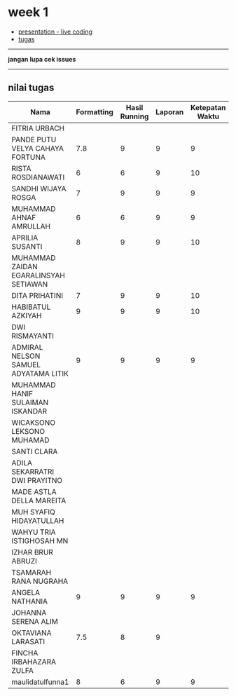 # week 1
- [presentation - live coding](https://github.com/asistensi-matematika/pbo/tree/master/slides/snippet/week1)
- [tugas](https://github.com/asistensi-matematika/tugas2-pbo)
----
**jangan lupa cek issues**

----
 ## nilai tugas
| Nama                                  | Formatting | Hasil Running | Laporan | Ketepatan Waktu | Nilai       | REPO                                                                                                                                   |
| ------------------------------------- | ---------- | ------------- | ------- | --------------- | ----------- | -------------------------------------------------------------------------------------------------------------------------------------- |
| FITRIA URBACH                         |            |               |         |                 | #DIV/0!     |                                                                                                                                        |
| PANDE PUTU VELYA CAHAYA FORTUNA       | 7.8        | 9             | 9       | 9               | 8.7         | https://github.com/asistensi-matematika/tugas2-pbo-velyacahaya                                                                         |
| RISTA ROSDIANAWATI                    | 6          | 6             | 9       | 10              | 7.75        | https://github.com/asistensi-matematika/tugas2-pbo-tatarosdiana18                                                                      |
| SANDHI WIJAYA ROSGA                   | 7          | 9             | 9       | 9               | 8.5         | https://github.com/asistensi-matematika/tugas2-pbo-sandhiwr/commit/42f49fbeaaec2820e7c56950f90a2b54c6d60e1e                            |
| MUHAMMAD AHNAF AMRULLAH               | 6          | 6             | 9       | 9               | 7.5         | https://github.com/asistensi-matematika/tugas2-pbo-AhnafAmrullah                                                                       |
| APRILIA SUSANTI                       | 8          | 9             | 9       | 10              | 9           | https://github.com/asistensi-matematika/tugas2-pbo-aprilia-susanti                                                                     |
| MUHAMMAD ZAIDAN EGARALINSYAH SETIAWAN |            |               |         |                 |             |                                                                                                                                        |
| DITA PRIHATINI                        | 7          | 9             | 9       | 10              | 8.75        | https://github.com/asistensi-matematika/tugas2-pbo-ditaprihatini                                                                       |
| HABIBATUL AZKIYAH                     | 9          | 9             | 9       | 10              | 9.25        | https://github.com/asistensi-matematika/tugas2-pbo-azki0082                                                                            |
| DWI RISMAYANTI                        |            |               |         |                 | #DIV/0!     |                                                                                                                                        |
| ADMIRAL NELSON SAMUEL ADYATAMA LITIK  | 9          | 9             | 9       | 9               | 9           | https://github.com/asistensi-matematika/tugas2-pbo-admirallitik/blob/master/tugasAsistensiWeek2/src/packageAsistensi3/bilKompleks.java |
| MUHAMMAD HANIF SULAIMAN ISKANDAR      |            |               |         |                 | #DIV/0!     |                                                                                                                                        |
| WICAKSONO LEKSONO MUHAMAD             |            |               |         |                 | #DIV/0!     |                                                                                                                                        |
| SANTI CLARA                           |            |               |         |                 | #DIV/0!     |                                                                                                                                        |
| ADILA SEKARRATRI DWI PRAYITNO         |            |               |         |                 | #DIV/0!     |                                                                                                                                        |
| MADE ASTLA DELLA MAREITA              |            |               |         |                 | #DIV/0!     |                                                                                                                                        |
| MUH SYAFIQ HIDAYATULLAH               |            |               |         |                 | #DIV/0!     |                                                                                                                                        |
| WAHYU TRIA ISTIGHOSAH MN              |            |               |         |                 | #DIV/0!     |                                                                                                                                        |
| IZHAR BRUR ABRUZI                     |            |               |         |                 | #DIV/0!     |                                                                                                                                        |
| TSAMARAH RANA NUGRAHA                 |            |               |         |                 | #DIV/0!     |                                                                                                                                        |
| ANGELA NATHANIA                       | 9          | 9             | 9       | 9               | 9           | https://github.com/asistensi-matematika/tugas2-pbo-angelaanathania                                                                     |
| JOHANNA SERENA ALIM                   |            |               |         |                 | #DIV/0!     |                                                                                                                                        |
| OKTAVIANA LARASATI                    | 7.5        | 8             | 9       |                 | 8.166666667 | https://github.com/asistensi-matematika/tugas2-pbo-oktavianalarasaa                                                                    |
| FINCHA IRBAHAZARA ZULFA               |            |               |         |                 | #DIV/0!     |                                                                                                                                        |
| maulidatulfunna1                      | 8          | 6             | 9       | 9               | 8           |                                                                                                                                        |
